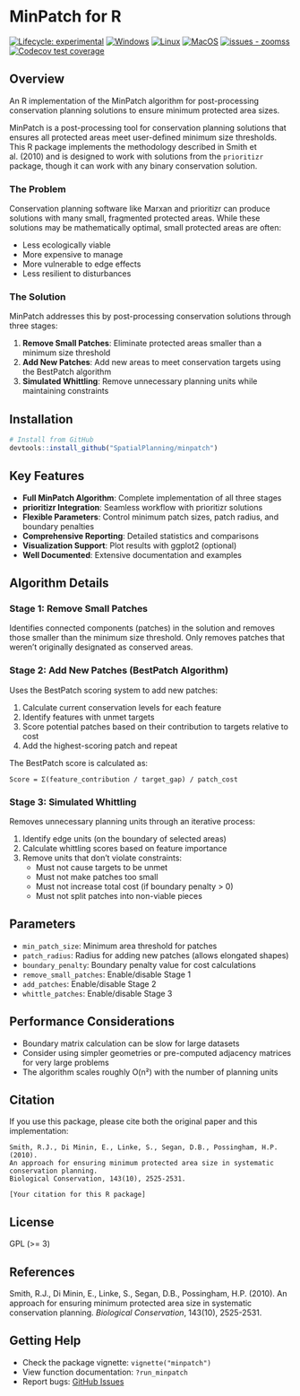 
<!-- README.md is generated from README.Rmd. Please edit that file -->

# MinPatch for R

<!-- badges: start -->

[![Lifecycle:
experimental](https://img.shields.io/badge/lifecycle-experimental-orange.svg)](https://lifecycle.r-lib.org/articles/stages.html#experimental)
[![Windows](https://github.com/SpatialPlanning/minpatch/actions/workflows/Windows.yaml/badge.svg)](https://github.com/SpatialPlanning/minpatch/actions/workflows/Windows.yaml)
[![Linux](https://github.com/SpatialPlanning/minpatch/actions/workflows/Linux.yaml/badge.svg)](https://github.com/SpatialPlanning/minpatch/actions/workflows/Linux.yaml)
[![MacOS](https://github.com/SpatialPlanning/minpatch/actions/workflows/MacOS.yaml/badge.svg)](https://github.com/SpatialPlanning/minpatch/actions/workflows/MacOS.yaml)
[![issues -
zoomss](https://img.shields.io/github/issues/SpatialPlanning/minpatch)](https://github.com/SpatialPlanning/minpatch/issues)
[![Codecov test
coverage](https://codecov.io/gh/SpatialPlanning/minpatch/graph/badge.svg)](https://app.codecov.io/gh/SpatialPlanning/minpatch)
<!-- badges: end -->

## Overview

An R implementation of the MinPatch algorithm for post-processing
conservation planning solutions to ensure minimum protected area sizes.

MinPatch is a post-processing tool for conservation planning solutions
that ensures all protected areas meet user-defined minimum size
thresholds. This R package implements the methodology described in Smith
et al. (2010) and is designed to work with solutions from the
`prioritizr` package, though it can work with any binary conservation
solution.

### The Problem

Conservation planning software like Marxan and prioritizr can produce
solutions with many small, fragmented protected areas. While these
solutions may be mathematically optimal, small protected areas are
often:

- Less ecologically viable
- More expensive to manage
- More vulnerable to edge effects
- Less resilient to disturbances

### The Solution

MinPatch addresses this by post-processing conservation solutions
through three stages:

1.  **Remove Small Patches**: Eliminate protected areas smaller than a
    minimum size threshold
2.  **Add New Patches**: Add new areas to meet conservation targets
    using the BestPatch algorithm
3.  **Simulated Whittling**: Remove unnecessary planning units while
    maintaining constraints

## Installation

``` r
# Install from GitHub
devtools::install_github("SpatialPlanning/minpatch")
```

## Key Features

- **Full MinPatch Algorithm**: Complete implementation of all three
  stages
- **prioritizr Integration**: Seamless workflow with prioritizr
  solutions
- **Flexible Parameters**: Control minimum patch sizes, patch radius,
  and boundary penalties
- **Comprehensive Reporting**: Detailed statistics and comparisons
- **Visualization Support**: Plot results with ggplot2 (optional)
- **Well Documented**: Extensive documentation and examples

## Algorithm Details

### Stage 1: Remove Small Patches

Identifies connected components (patches) in the solution and removes
those smaller than the minimum size threshold. Only removes patches that
weren’t originally designated as conserved areas.

### Stage 2: Add New Patches (BestPatch Algorithm)

Uses the BestPatch scoring system to add new patches:

1.  Calculate current conservation levels for each feature
2.  Identify features with unmet targets
3.  Score potential patches based on their contribution to targets
    relative to cost
4.  Add the highest-scoring patch and repeat

The BestPatch score is calculated as:

    Score = Σ(feature_contribution / target_gap) / patch_cost

### Stage 3: Simulated Whittling

Removes unnecessary planning units through an iterative process:

1.  Identify edge units (on the boundary of selected areas)
2.  Calculate whittling scores based on feature importance
3.  Remove units that don’t violate constraints:
    - Must not cause targets to be unmet
    - Must not make patches too small
    - Must not increase total cost (if boundary penalty \> 0)
    - Must not split patches into non-viable pieces

## Parameters

- `min_patch_size`: Minimum area threshold for patches
- `patch_radius`: Radius for adding new patches (allows elongated
  shapes)
- `boundary_penalty`: Boundary penalty value for cost calculations
- `remove_small_patches`: Enable/disable Stage 1
- `add_patches`: Enable/disable Stage 2  
- `whittle_patches`: Enable/disable Stage 3

## Performance Considerations

- Boundary matrix calculation can be slow for large datasets
- Consider using simpler geometries or pre-computed adjacency matrices
  for very large problems
- The algorithm scales roughly O(n²) with the number of planning units

## Citation

If you use this package, please cite both the original paper and this
implementation:

    Smith, R.J., Di Minin, E., Linke, S., Segan, D.B., Possingham, H.P. (2010). 
    An approach for ensuring minimum protected area size in systematic conservation planning. 
    Biological Conservation, 143(10), 2525-2531.

    [Your citation for this R package]

## License

GPL (\>= 3)

## References

Smith, R.J., Di Minin, E., Linke, S., Segan, D.B., Possingham, H.P.
(2010). An approach for ensuring minimum protected area size in
systematic conservation planning. *Biological Conservation*, 143(10),
2525-2531.

## Getting Help

- Check the package vignette: `vignette("minpatch")`
- View function documentation: `?run_minpatch`
- Report bugs: [GitHub
  Issues](https://github.com/SpatialPlanning/minpatch/issues)
